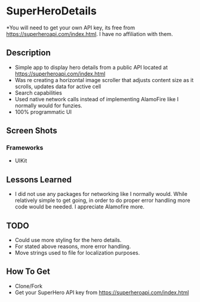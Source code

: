 # SuperHeroDetails
*You will need to get your own API key, its free from https://superheroapi.com/index.html. I have no affiliation with them.

## Description
* Simple app to display hero details from a public API located at https://superheroapi.com/index.html
* Was re creating a horizontal image scroller that adjusts content size as it scrolls, updates data for active cell
* Search capabilities
* Used native network calls instead of implementing AlamoFire like I normally would for funzies.
* 100% programmatic UI

## Screen Shots


### Frameworks
* UIKit


## Lessons Learned
* I did not use any  packages for networking like I normally would. While relatively simple to get going, in order to do proper error handling more code would be needed. I appreciate Alamofire more.


## TODO
* Could use more styling for the hero details.
* For stated above reasons, more error handling.
* Move strings used to file for localization purposes.

## How To Get
* Clone/Fork
* Get your SuperHero API key from https://superheroapi.com/index.html


